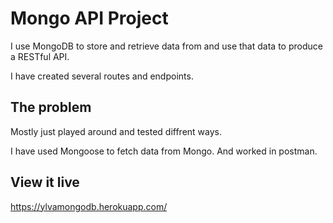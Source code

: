 # Mongo API Project

I use MongoDB to store and retrieve data from and use that data to produce a RESTful API.

I have created several routes and endpoints.

## The problem

Mostly just played around and tested diffrent ways.

I have used Mongoose to fetch data from Mongo. And worked in postman.

## View it live

https://ylvamongodb.herokuapp.com/
